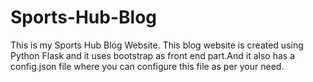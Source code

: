 # Sports-Hub-Blog
This is my Sports Hub Blog Website.
This blog website is created using Python Flask and it uses bootstrap as front end part.And it also has a config.json file where you can configure this file as per your need.  
